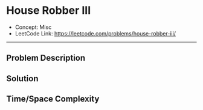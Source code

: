 # House Robber III

- Concept: Misc
- LeetCode Link: https://leetcode.com/problems/house-robber-iii/

---

## Problem Description

## Solution

## Time/Space Complexity

